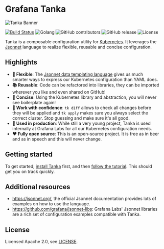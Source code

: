 # Grafana Tanka

![Tanka Banner](docs/img/banner.png)

[![Build Status](https://cloud.drone.io/api/badges/grafana/tanka/status.svg)](https://cloud.drone.io/grafana/tanka)
![Golang](https://img.shields.io/badge/language-Go-blue)
![GitHub contributors](https://img.shields.io/github/contributors/grafana/tanka)
![GitHub release](https://img.shields.io/github/release/grafana/tanka)
![License](https://img.shields.io/github/license/grafana/tanka)

Tanka is a composable configuration utility for
[Kubernetes](https://kubernetes.io/). It leverages the
[Jsonnet](https://jsonnet.org) language to realize flexible, reusable and
concise configuration.

## Highlights

- **:wrench: Flexible**: The
  [Jsonnet data templating language](https://jsonnet.org) gives us much smarter
  ways to express our Kubernetes configuration than YAML does.
- **:books: Reusable**: Code can be refactored into libraries, they can be
  imported wherever you like and even shared on GitHub!
- **:pushpin: Concise**: Using the Kubernetes library and abstraction, you will
  never see boilerplate again!
- **:dart: Work with confidence**: `tk diff` allows to check all changes before
  they will be applied and `tk apply` makes sure you always select the correct
  cluster. Stop guessing and make sure it's all good.
- **:rocket: Used in production**: While still a very young project, Tanka is
  used internally at Grafana Labs for all our Kubernetes configuration needs.
- **:heart: Fully open source**: This is an open-source project. It is free as
  in beer and as in speech and this will never change.

## Getting started

To get started, [install Tanka](https://tanka.dev/install) first, and then
[follow the tutorial](https://tanka.dev/tutorial/overview2). This should get you
on track quickly.

## Additional resources

- https://jsonnet.org/, the official Jsonnet documentation provides lots of
  examples on how to use the language.
- https://github.com/grafana/jsonnet-libs: Grafana Labs' Jsonnet libraries are a
  rich set of configuration examples compatible with Tanka.

## License

Licensed Apache 2.0, see [LICENSE](LICENSE).
